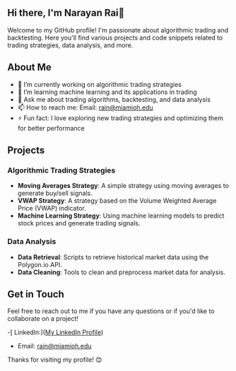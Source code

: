 ## Hi there, I'm Narayan Rai👋

Welcome to my GitHub profile! I'm passionate about algorithmic trading and backtesting. Here you'll find various projects and code snippets related to trading strategies, data analysis, and more.

## About Me

- 🔭 I’m currently working on algorithmic trading strategies
- 🌱 I’m learning machine learning and its applications in trading
- 💬 Ask me about trading algorithms, backtesting, and data analysis
- 📫 How to reach me: Email: rain@miamioh.edu
- ⚡ Fun fact: I love exploring new trading strategies and optimizing them for better performance

## Projects

### Algorithmic Trading Strategies

- **Moving Averages Strategy**: A simple strategy using moving averages to generate buy/sell signals.
- **VWAP Strategy**: A strategy based on the Volume Weighted Average Price (VWAP) indicator.
- **Machine Learning Strategy**: Using machine learning models to predict stock prices and generate trading signals.

### Data Analysis

- **Data Retrieval**: Scripts to retrieve historical market data using the Polygon.io API.
- **Data Cleaning**: Tools to clean and preprocess market data for analysis.

## Get in Touch

Feel free to reach out to me if you have any questions or if you'd like to collaborate on a project!

-[ LinkedIn:]([My LinkedIn Profile](https://www.linkedin.com/in/narayan-rai-bb7535254/{:target="_blank"}))
- Email: rain@miamioh.edu

  
Thanks for visiting my profile! 😊
